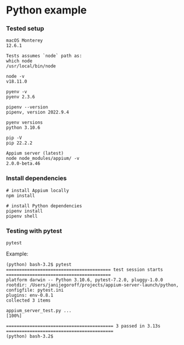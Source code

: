 # Python example

### Tested setup

```
macOS Monterey
12.6.1
```
```
Tests assumes `node` path as:
which node
/usr/local/bin/node

node -v
v18.11.0
```
```
pyenv -v
pyenv 2.3.6
```
```
pipenv --version
pipenv, version 2022.9.4
```
```
pyenv versions
python 3.10.6
```
```
pip -V
pip 22.2.2
```
```
Appium server (latest)
node node_modules/appium/ -v
2.0.0-beta.46
```

### Install dependencies

```
# install Appium locally
npm install
```
```
# install Python dependencies
pipenv install
pipenv shell
```

### Testing with pytest

```
pytest
```
Example:
```
(python) bash-3.2$ pytest
======================================== test session starts ========================================
platform darwin -- Python 3.10.6, pytest-7.2.0, pluggy-1.0.0
rootdir: /Users/janijegoroff/projects/appium-server-launch/python, configfile: pytest.ini
plugins: env-0.8.1
collected 3 items

appium_server_test.py ...                                                                     [100%]

========================================= 3 passed in 3.13s =========================================
(python) bash-3.2$
```
